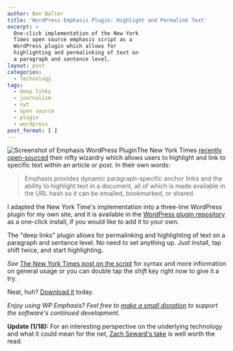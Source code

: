 ```yaml
---
author: Ben Balter
title: 'WordPress Emphasis Plugin: Highlight and Permalink Text'
excerpt: >
  One-click implementation of the New York
  Times open source emphasis script as a
  WordPress plugin which allows for
  highlighting and permalinking of text on
  a paragraph and sentence level.
layout: post
categories:
  - Technology
tags:
  - deep links
  - journalism
  - nyt
  - open source
  - plugin
  - wordpress
post_format: [ ]
---
```

![][1]The New York Times [recently open-sourced][2] their nifty wizardry which allows users to highlight and link to specific text within an article or post. In their own words:

> Emphasis provides dynamic paragraph-specific anchor links and the ability to highlight text in a document, all of which is made available in the URL hash so it can be emailed, bookmarked, or shared.

I adapted the New York Time's implementation into a three-line WordPress plugin for my own site, and it is available in the [WordPress plugin repository][3] as a one-click install, if you would like to add it to your own.

The "deep links" plugin allows for permalinking and highlighting of text on a paragraph and sentance level. No need to set anything up. Just install, tap shift twice, and start highlighting.

*See* [The New York Times post on the script][2] for syntax and more information on general usage or you can double tap the *shift* key right now to give it a try.

Neat, huh? [Download it][3] today.

*Enjoy using WP Emphasis? Feel free to [make a small donation][4] to support the software's continued development.*

**Update (1/18):** For an interesting perspective on the underlying technology and what it could mean for the net, [Zach Seward's take][5] is well worth the read.

[1]: http://ben.balter.com/wp-content/uploads/2011/01/emphasis-screenshot.png "Screenshot of Emphasis WordPress Plugin"
[2]: http://open.blogs.nytimes.com/2011/01/11/emphasis-update-and-source/
[3]: http://wordpress.org/extend/plugins/wp-emphasis/
[4]: http://ben.balter.com/donate/ "Donate"
[5]: http://zachseward.com/emphasis/